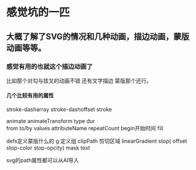 # 感觉坑的一匹

## 大概了解了SVG的情况和几种动画，描边动画，蒙版动画等等。

### 感觉有用的也就这个描边动画了

比如那个对勾与拔叉的动画不错
还有文字描边
蒙版那个还行。

#### 几个比较有用的属性

stroke-dasharray
stroke-dashoffset
stroke

animate
animateTransform  type 
dur  
from 
to/by
values
attributeName
repeatCount
begin开始时间
fill

defs定义蒙版什么的
g 定义组
clipPath  剪切区域
linearGradient  stop( offset  stop-color stop-opcity)
mask
text

svg的path属性都可以从AI导入
